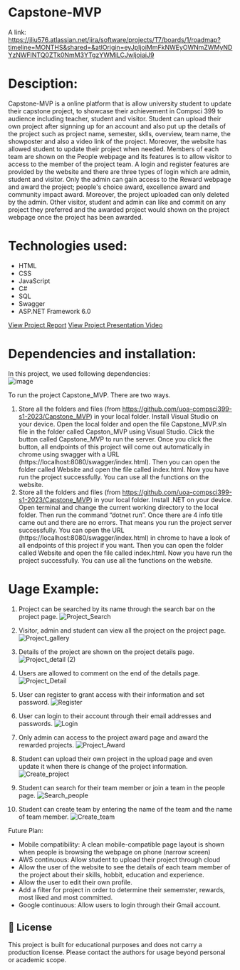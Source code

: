 # Capstone-MVP

A link: https://jliu576.atlassian.net/jira/software/projects/T7/boards/1/roadmap?timeline=MONTHS&shared=&atlOrigin=eyJpIjoiMmFkNWEyOWNmZWMyNDYzNWFlNTQ0ZTk0NmM3YTgzYWMiLCJwIjoiaiJ9

# Desciption: 
Capstone-MVP is a online platform that is allow university student to update their capstone project, to showcase their achievement in Compsci 399 to audience including teacher, student and visitor. Student can upload their own project after signning up for an account and also put up the details of the project such as project name, semester, sklls, overview, team name, the showposter and also a video link of the project. Moreover, the website has allowed student to update their project when needed. Members of each team are shown on the People webpage and its features is to allow visitor to access to the member of the project team. 
A login and register features are provided by the website and there are three types of login which are admin, student and visitor. Only the admin can gain access to the Reward webpage and award the project; people's choice award, excellence award and community impact award. Moreover, the project uploaded can only deleted by the admin. Other visitor, student and admin can like and commit on any project they preferred and the awarded project would shown on the project webpage once the project has been awarded. 

# Technologies used:
- HTML
- CSS
- JavaScript
- C#
- SQL
- Swagger
- ASP.NET Framework 6.0

[View Project Report](./Group%20Project.pdf)
[View Project Presentation Video](https://youtu.be/lp-lBdyOdRo)

# Dependencies and installation:
In this project, we used following dependencies:  
![image](https://github.com/uoa-compsci399-s1-2023/Capstone_MVP/assets/126427168/fb5cc2ce-ad7d-4656-845a-c1d82a48ef1b)

To run the project Capstone_MVP. There are two ways.  
1. Store all the folders and files (from https://github.com/uoa-compsci399-s1-2023/Capstone_MVP) in your local folder. Install Visual Studio on your device. Open the local folder and open the file Capstone_MVP.sln file in the folder called Capston_MVP using Visual Studio. Click the button called Capstone_MVP to run the server. Once you click the button, all endpoints of this project will come out automatically in chrome using swagger with a URL (https://localhost:8080/swagger/index.html). Then you can open the folder called Website and open the file called index.html. Now you have run the project successfully. You can use all the functions on the website.  
2. Store all the folders and files (from https://github.com/uoa-compsci399-s1-2023/Capstone_MVP) in your local folder. Install .NET on your device. Open terminal and change the current working directory to the local folder. Then run the command “dotnet run”. Once there are 4 info title came out and there are no errors. That means you run the project server successfully. You can open the URL (https://localhost:8080/swagger/index.html) in chrome to have a look of all endpoints of this project if you want. Then you can open the folder called Website and open the file called index.html. Now you have run the project successfully. You can use all the functions on the website.

# Uage Example:

1. Project can be searched by its name through the search bar on the project page. 
![Project_Search](https://github.com/uoa-compsci399-s1-2023/Capstone_MVP/assets/126742407/41779f78-cf1e-455a-8fb2-04732afea8ab)

2. Visitor, admin and student can view all the project on the project page.
![Project_gallery](https://github.com/uoa-compsci399-s1-2023/Capstone_MVP/assets/126742407/9242bc97-76b2-4053-8cfc-53254bd892b3)

3. Details of the project are shown on the project details page.
![Project_detail (2)](https://github.com/uoa-compsci399-s1-2023/Capstone_MVP/assets/126742407/665b0348-7e81-43ba-bc2b-8c6dd4727ec4)

4. Users are allowed to comment on the end of the details page.
![Project_Detail](https://github.com/uoa-compsci399-s1-2023/Capstone_MVP/assets/126742407/219bf17b-53c6-4521-8962-520d51c07dd5)

5. User can register to grant access with their information and set password.
![Register](https://github.com/uoa-compsci399-s1-2023/Capstone_MVP/assets/126742407/f3d00de6-454e-4751-997b-4e69b1f2a4fd)

6. User can login to their account through their email addresses and passwords.
![Login](https://github.com/uoa-compsci399-s1-2023/Capstone_MVP/assets/126742407/648e0573-7c75-4e5c-862e-868e117ed381)

7. Only admin can access to the project award page and award the rewarded projects.
![Project_Award](https://github.com/uoa-compsci399-s1-2023/Capstone_MVP/assets/126742407/4f676278-ce69-4bb1-b6e3-b9929270e297)

8. Student can upload their own project in the upload page and even update it when there is change of the project information.
![Create_project](https://github.com/uoa-compsci399-s1-2023/Capstone_MVP/assets/126742407/b930bfd8-8018-4d6b-a2a4-6505fa676792)

9. Student can search for their team member or join a team in the people page.
![Search_people](https://github.com/uoa-compsci399-s1-2023/Capstone_MVP/assets/126742407/5ed79811-13f9-424b-91fb-9b1f3dc1065a)

10. Student can create team by entering the name of the team and the name of team member.
![Create_team](https://github.com/uoa-compsci399-s1-2023/Capstone_MVP/assets/126742407/35355ced-c910-4470-b6a1-aeae24cd0dd9)


Future Plan:
- Mobile compatibility:
  A clean mobile-compatible page layout is shown when people is browsing the webpage on phone (narrow screen)
- AWS continuous:
  Allow student to upload their project through cloud
- Allow the user of the website to see the details of each team member of the project about their skills, hobbit, education and experience. 
- Allow the user to edit their own profile.
- Add a filter for project in order to determine their sememster, rewards, most liked and most committed.
- Google continuous: Allow users to login through their Gmail account.

## 📄 License
This project is built for educational purposes and does not carry a production license. Please contact the authors for usage beyond personal or academic scope.
